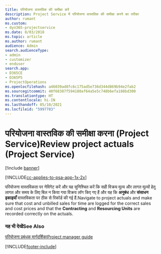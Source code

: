```yaml
---
title: परियोजना वास्तविक की समीक्षा करें
description: Project Service में परियोजना वास्तविक की समीक्षा करने का तरीका
author: rumant
ms.custom:
- dyn365-projectservice
ms.date: 8/03/2018
ms.topic: article
ms.author: rumant
audience: Admin
search.audienceType:
- admin
- customizer
- enduser
search.app:
- D365CE
- D365PS
- ProjectOperations
ms.openlocfilehash: a46039ad8fc6c175ad5e736d344d869b94e2fab2
ms.sourcegitcommit: 40f68387f594180af64a5e5c748b6efa188bd300
ms.translationtype: HT
ms.contentlocale: hi-IN
ms.lasthandoff: 05/10/2021
ms.locfileid: "5997783"
---
```

# <a name="review-project-actuals-project-service"></a><span data-ttu-id="8c3bb-103">परियोजना वास्तविक की समीक्षा करना (Project Service)</span><span class="sxs-lookup"><span data-stu-id="8c3bb-103">Review project actuals (Project Service)</span></span>

[!include [banner](../includes/psa-now-project-operations.md)]

[!INCLUDE[cc-applies-to-psa-app-1x-2x](../includes/cc-applies-to-psa-app-1x-2x.md)]

<span data-ttu-id="8c3bb-104">परियोजना वास्तविकता पर नेविगेट करें और यह सुनिश्चित करें कि सही विक्रय मूल्य और लागत मूल्यों हेतु लागत और समय के लिए बिल न किया गया विक्रय लॉग किए गए हैं और यह कि **अनुबंध** और **संसाधन इकाइयाँ** वास्तविकता पर ठीक से रिकॉर्ड की गई हैं.</span><span class="sxs-lookup"><span data-stu-id="8c3bb-104">Navigate to project actuals and make sure that cost and unbilled sales for time are logged for the correct sales and cost prices and that the **Contracting** and **Resourcing Units** are recorded correctly on the actuals.</span></span>  
  
### <a name="see-also"></a><span data-ttu-id="8c3bb-105">यह भी देखें</span><span class="sxs-lookup"><span data-stu-id="8c3bb-105">See Also</span></span>  
 [<span data-ttu-id="8c3bb-106">परियोजना प्रबंधक मार्गदर्शिका</span><span class="sxs-lookup"><span data-stu-id="8c3bb-106">Project manager guide</span></span>](../psa/project-manager-guide.md)


[!INCLUDE[footer-include](../includes/footer-banner.md)]
